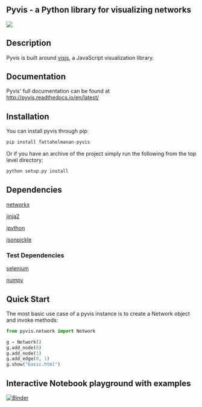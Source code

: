 ## Pyvis - a Python library for visualizing networks

![](pyvis/source/tut.gif?raw=true)

## Description
Pyvis is built around [visjs](http://visjs.org/), a JavaScript visualization library.

## Documentation
Pyvis' full documentation can be found at http://pyvis.readthedocs.io/en/latest/
## Installation
You can install pyvis through pip:

```bash
pip install fattaholmanan-pyvis
```
Or if you have an archive of the project simply run the following from the top level directory:

```bash
python setup.py install
```

## Dependencies
[networkx](https://networkx.github.io/)

[jinja2](http://jinja.pocoo.org/)

[ipython](https://ipython.org/ipython-doc/2/install/install.html)

[jsonpickle](https://jsonpickle.github.io/)

### Test Dependencies
[selenium](https://www.selenium.dev/documentation/webdriver/)

[numpy](https://numpy.org/install/)
## Quick Start
The most basic use case of a pyvis instance is to create a Network object and invoke methods:

```python
from pyvis.network import Network

g = Network()
g.add_node(0)
g.add_node(1)
g.add_edge(0, 1)
g.show("basic.html")
```

## Interactive Notebook playground with examples
[![Binder](https://mybinder.org/badge_logo.svg)](https://mybinder.org/v2/gh/WestHealth/pyvis/master?filepath=notebooks%2Fexample.ipynb)
